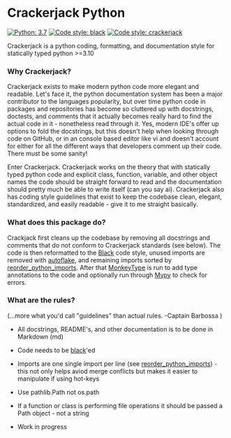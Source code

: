 # Crackerjack Python

[![Python: 3.7](https://img.shields.io/badge/python-3.10%2B-blue)](https://docs.python.org/3/)
[![Code style: black](https://img.shields.io/badge/code%20style-black-000000.svg)](https://github.com/ambv/black)
[![Code style: crackerjack](https://img.shields.io/badge/code%20style-crackerjack-000042)](https://github.com/lesleslie/crackerjack)

Crackerjack is a python coding, formatting, and documentation style for statically
typed python >=3.10

### **Why Crackerjack?**

Crackerjack exists to make modern python code more elegant and readable.
Let's face it, the python documentation system has been a major contributor to the
languages popularity, but over time python code in packages and repositories has
become so cluttered up with docstrings, doctests, and comments that it actually
becomes really hard to find the actual code in it - nonetheless read through it.
Yes, modern IDE's offer up options to fold the docstrings, but this doesn't help
when looking through code on GitHub, or in an console based editor like vi and
doesn't account for either for all the different ways that developers comment
up their code. There must be some sanity!

Enter Crackerjack. Crackerjack works on the theory that with statically typed python
code and explicit class, function, variable, and other object names the code should be
straight forward to read and the documentation should pretty much be able to write
itself (can you say ai). Crackerjack also has coding style
guidelines that exist to keep the codebase clean, elegant, standardized, and
easily readable - give it to me straight basically.

### **What does this package do?**

Crackjack first cleans up the codebase by removing all docstrings and comments that
 do not conform to Crackerjack standards (see below). The code is then reformatted to
  the [Black](https://github.com/ambv/black) code style, unused imports are removed
   with [autoflake](https://github.com/myint/autoflake), and remaining imports sorted
    by [reorder_python_imports](https://github.com/asottile/reorder_python_imports).
    After that 
   [MonkeyType](https://monkeytype.readthedocs.io/en/stable/) is run to add type
    annotations to the code and optionally run through 
     [Mypy](https://mypy.readthedocs.io/en/latest/) to check for errors.
      
      
### **What are the rules?**

(...more what you'd call "guidelines" than actual rules. -Captain Barbossa )

- All docstrings, README's, and other documentation is to be done in Markdown (md)

- Code needs to be [black](https://github.com/ambv/black)'ed

- Imports are one single import per line
  (see [reorder_python_imports](https://github.com/asottile/reorder_python_imports
  )) - this not only helps aviod merge conflicts but makes it easier to manipulate if
  using hot-keys

- Use pathlib.Path not os.path

- If a function or class is performing file operations it should be passed a Path
  object - not a string

- Work in progress
 

